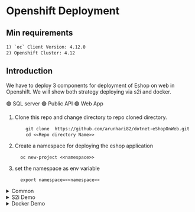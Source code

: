 # Openshift Deployment

## Min requirements

    1) `oc` Client Version: 4.12.0
    2) Openshift Cluster: 4.12

## Introduction

We have to deploy 3 components for deployment of Eshop on web in Openshift. We will show both strategy deploying via s2i and docker.

:green_circle: SQL server
:green_circle: Public API
:green_circle: Web App

   

   1) Clone this repo and change directory to repo cloned directory.

        ``` 
            git clone  https://github.com/arunhari82/dotnet-eShopOnWeb.git
            cd <<Repo directory Name>>  
        ```    

   2) Create a namespace for deploying the eshop application

            oc new-project <<namespace>>

   3) set the namespace as env variable

            export namespace=<<namespace>>        

<details>
<summary> Common </summary>

## 1) SQL Server
   
   ### Deploying the sql server

   ### Execute following commands for deploying SQL server. 
   
   All these commands are available under `openshift/commands.txt` file

   Create secret for database credtionials

        oc create secret generic mssql --from-literal=SA_PASSWORD="@someThingComplicated1234" -n $namespace

   Create Service account for database server and provide privileges     
   
        oc create serviceaccount sqlserver-sa -n $namespace
        oc adm policy add-scc-to-user anyuid -z sqlserver-sa -n $namespace

   Create PVC and Deployment to deploy SQL server 

        oc create -f openshift/sql-server/pvc.yaml -n $namespace
        oc create -f openshift/sql-server/Deployment.yaml -n $namespace

   Create Service for SQL server

        oc expose deployment/sqlserver -n $namespace

                   --- or ---

        oc apply -f openshift/sql-server/Service.yaml   

</details>

<details>
 <summary> S2i Demo </summary>

 ### Public API.

 ### Create Configmap

        oc create -f openshift/publicApi/configmap.yaml

          ------- or --------

        oc create cm  appsettings-cm  --from-file=appsettings.json=openshift/publicApi/assets/appsettings.json

### Import image as image stream
       
        oc import-image dotnet:7.0-ubi8 --from=registry.redhat.io/rhel8/dotnet-70:7.0-12 --confirm

### Deploy new app

Since we are building this project from repo home directory we need to specify s2i process to build specific project this can be achieved via build-env variable `DOTNET_STARTUP_PROJECT` . This variable should point to `.csproj` extension file. Please refer the following [documentation](https://github.com/redhat-developer/s2i-dotnetcore/tree/main/7.0/build#environment-variables) for more references. The other variable `ASPNETCORE_URLS` is a runtime variable which is used for deciding which port the service will serve.

        oc new-app dotnet:7.0-ubi8~https://github.com/arunhari82/dotnet-eShopOnWeb.git --name public-api --build-env DOTNET_STARTUP_PROJECT=src/PublicApi/PublicApi.csproj -e ASPNETCORE_URLS='http://+:8080' --strategy=source

### Wait for the build to complete by watching logs.

       oc logs -f bc/public-api

### Mount the volume 

       oc set volume deployment/public-api --add --name appsettings-vol --mount-path /opt/app-root/app/appsettings.json --configmap-name=appsettings-cm --sub-path=appsettings.json

## Web App. 

### Deploy new app

      oc new-app dotnet:7.0-ubi8~https://github.com/arunhari82/dotnet-eShopOnWeb.git --name web-app --build-env DOTNET_STARTUP_PROJECT=src/Web/Web.csproj -e ASPNETCORE_URLS='http://+:8080' --strategy=source

### Wait for the build to complete by watching logs.

       oc logs -f bc/web-app      

### Mount the volume       

      oc set volume deployment/web-app --add --name appsettings-vol --mount-path /opt/app-root/app/appsettings.json --configmap-name=appsettings-cm --sub-path=appsettings.json

### Create a route to serve webapp.   

      oc create route edge --service=web-app

</details>

<details>

<summary> Docker Demo </summary>

 Install SQL Server which is a Prerequisite

 ### Public API :

 Use Import from Git from Console. Select the following
 Dockerfile Path as `src/PublicApi/Dockerfile`. 
 Application Name as `docker-demo`
 Name as `public-api`
 Uncheck Create Route
 Port as 8080
 Under Deployment set the environment variable (runtime) `ASPNETCORE_URLS` as `http://+:8080`

 Please refer screenshot below

 ![](/openshift/publicApi/assets/public-api-docker-1.png) 
 ![](/openshift/publicApi/assets/public-api-docker-2.png)

  ### Create Configmap

        oc create -f openshift/publicApi/configmap.yaml

          ------- or --------

        oc create cm  appsettings-cm  --from-file=appsettings.json=openshift/publicApi/assets/appsettings.json

### Mount the volume 

       oc set volume deployment/public-api --add --name appsettings-vol --mount-path /app/appsettings.json --configmap-name=appsettings-cm --sub-path=appsettings.json
        
### Assign required previleges for containers

Create Service Account and assign previleges
   
        oc create serviceaccount publicapi-sa
        oc adm policy add-scc-to-user anyuid -z publicapi-sa

Set service account to Deployment        

        oc set sa deployment/public-api publicapi-sa

### Web App :

 Use Import from Git from Console. Select the following
 Dockerfile Path as `src/Web/Dockerfile`. 
 Application Name as `docker-demo`
 Name as `web-app`
 Port as 8080
 Under Deployment set the environment variable (runtime) `ASPNETCORE_URLS` as `http://+:8080`

 Please refer screenshot below

 ![](/openshift/web-app/assets/web-app-docker-1.png) 
 ![](/openshift/web-app/assets/web-app-docker-2.png)


### Mount the volume 

       oc set volume deployment/web-app --add --name appsettings-vol --mount-path /app/appsettings.json --configmap-name=appsettings-cm --sub-path=appsettings.json
        
### Assign required previleges for containers

Create Service Account and assign previleges
   
        oc create serviceaccount webapp-sa
        oc adm policy add-scc-to-user anyuid -z webapp-sa


Set service account to Deployment        

        oc set sa deployment/web-app webapp-sa

 </details>       